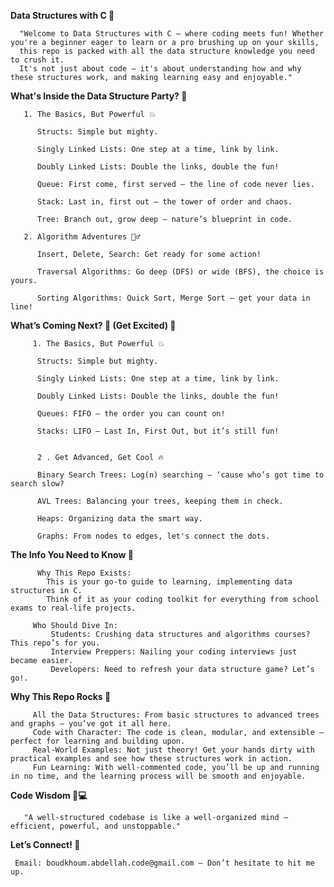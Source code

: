 **Data Structures with C 🚀**

      "Welcome to Data Structures with C – where coding meets fun! Whether you're a beginner eager to learn or a pro brushing up on your skills, 
      this repo is packed with all the data structure knowledge you need to crush it. 
      It's not just about code – it's about understanding how and why these structures work, and making learning easy and enjoyable."

**What's Inside the Data Structure Party? 🎉**

       1. The Basics, But Powerful 💥 

          Structs: Simple but mighty.
          
          Singly Linked Lists: One step at a time, link by link.

          Doubly Linked Lists: Double the links, double the fun!

          Queue: First come, first served — the line of code never lies.

          Stack: Last in, first out — the tower of order and chaos.

          Tree: Branch out, grow deep — nature’s blueprint in code.
    
       2. Algorithm Adventures 🏃‍♂️ 

          Insert, Delete, Search: Get ready for some action!

          Traversal Algorithms: Go deep (DFS) or wide (BFS), the choice is yours.

          Sorting Algorithms: Quick Sort, Merge Sort – get your data in line!



**What’s Coming Next? 🎉 (Get Excited) 🔮**

         1. The Basics, But Powerful 💥
         
          Structs: Simple but mighty.
          
          Singly Linked Lists: One step at a time, link by link.
   
          Doubly Linked Lists: Double the links, double the fun!
   
          Queues: FIFO – the order you can count on!

          Stacks: LIFO – Last In, First Out, but it’s still fun!
   
     
          2 . Get Advanced, Get Cool 🔥
   
          Binary Search Trees: Log(n) searching – ‘cause who’s got time to search slow?
   
          AVL Trees: Balancing your trees, keeping them in check.
   
          Heaps: Organizing data the smart way.
     
          Graphs: From nodes to edges, let's connect the dots.
     

**The Info You Need to Know 🧠**

          Why This Repo Exists: 
            This is your go-to guide to learning, implementing data structures in C. 
            Think of it as your coding toolkit for everything from school exams to real-life projects.
   
         Who Should Dive In: 
             Students: Crushing data structures and algorithms courses? This repo’s for you.
             Interview Preppers: Nailing your coding interviews just became easier. 
             Developers: Need to refresh your data structure game? Let’s go!.


 **Why This Repo Rocks 🌟**
 
         All the Data Structures: From basic structures to advanced trees and graphs – you’ve got it all here.
         Code with Character: The code is clean, modular, and extensible – perfect for learning and building upon.
         Real-World Examples: Not just theory! Get your hands dirty with practical examples and see how these structures work in action.
         Fun Learning: With well-commented code, you’ll be up and running in no time, and the learning process will be smooth and enjoyable.
      
 **Code Wisdom 🧠💻** 
 
       "A well-structured codebase is like a well-organized mind – efficient, powerful, and unstoppable."

 
 
 **Let’s Connect! 🤝**
 
     Email: boudkhoum.abdellah.code@gmail.com – Don’t hesitate to hit me up.
